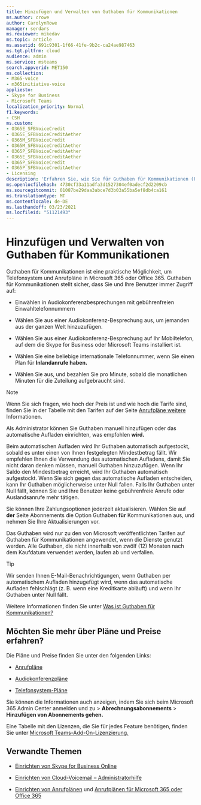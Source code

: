 ```yaml
---
title: Hinzufügen und Verwalten von Guthaben für Kommunikationen
ms.author: crowe
author: CarolynRowe
manager: serdars
ms.reviewer: mikedav
ms.topic: article
ms.assetid: 691c9301-1f66-41fe-9b2c-ca24ae987463
ms.tgt.pltfrm: cloud
audience: admin
ms.service: msteams
search.appverid: MET150
ms.collection:
- M365-voice
- m365initiative-voice
appliesto:
- Skype for Business
- Microsoft Teams
localization_priority: Normal
f1.keywords:
- CSH
ms.custom:
- O365E_SFBVoiceCredit
- O365E_SFBVoiceCreditAether
- O365M_SFBVoiceCredit
- O365M_SFBVoiceCreditAether
- O365P_SFBVoiceCreditAether
- O365E_SFBVoiceCreditAether
- O365P_SFBVoiceCredit
- O365P_SFBVoiceCreditAether
- Licensing
description: 'Erfahren Sie, wie Sie für Guthaben für Kommunikationen (PSTN-Verbrauch) für Skype for Business-Dienste bezahlen, und sehen Sie sich die Pläne an, um Ihren Benutzern kontinuierlichen Zugriff auf das Telefonsystem zu ermöglichen. '
ms.openlocfilehash: 4730cf33a11adfa3d1527304ef0adecf2d2209cb
ms.sourcegitcommit: 01087be29daa3abce7d3b03a55ba5ef8db4ca161
ms.translationtype: MT
ms.contentlocale: de-DE
ms.lasthandoff: 03/23/2021
ms.locfileid: "51121493"
---
```

# <a name="add-funds-and-manage-communications-credits"></a>Hinzufügen und Verwalten von Guthaben für Kommunikationen

Guthaben für Kommunikationen ist eine praktische Möglichkeit, um Telefonsystem und Anrufpläne in Microsoft 365 oder Office 365. Guthaben für Kommunikationen stellt sicher, dass Sie und Ihre Benutzer immer Zugriff auf:
  
- Einwählen in Audiokonferenzbesprechungen mit gebührenfreien Einwahltelefonnummern

- Wählen Sie aus einer Audiokonferenz-Besprechung aus, um jemanden aus der ganzen Welt hinzuzufügen.

- Wählen Sie aus einer Audiokonferenz-Besprechung auf Ihr Mobiltelefon, auf dem die Skype for Business oder Microsoft Teams installiert ist.

- Wählen Sie eine beliebige internationale Telefonnummer, wenn Sie einen Plan für **Inlandanrufe haben.**

- Wählen Sie aus, und bezahlen Sie pro Minute, sobald die monatlichen Minuten für die Zuteilung aufgebraucht sind.

> [!NOTE]
> Wenn Sie sich fragen, wie hoch der Preis ist und wie hoch die Tarife sind, finden Sie in der Tabelle mit den Tarifen auf der Seite [Anrufpläne weitere](https://go.microsoft.com/fwlink/p/?LinkId=799523) Informationen.
  
Als Administrator können Sie Guthaben manuell hinzufügen oder das automatische Aufladen einrichten, was empfohlen **wird.**
  
Beim automatischen Aufladen wird Ihr Guthaben automatisch aufgestockt, sobald es unter einen von Ihnen festgelegten Mindestbetrag fällt. Wir empfehlen Ihnen die Verwendung des automatischen Aufladens, damit Sie nicht daran denken müssen, manuell Guthaben hinzuzufügen. Wenn Ihr Saldo den Mindestbetrag erreicht, wird Ihr Guthaben automatisch aufgestockt. Wenn Sie sich gegen das automatische Aufladen entscheiden, kann Ihr Guthaben möglicherweise unter Null fallen. Falls Ihr Guthaben unter Null fällt, können Sie und Ihre Benutzer keine gebührenfreie Anrufe oder Auslandsanrufe mehr tätigen.
  
Sie können Ihre Zahlungsoptionen jederzeit aktualisieren. Wählen Sie auf **der** Seite Abonnements die Option Guthaben **für** Kommunikationen aus, und nehmen Sie Ihre Aktualisierungen vor.
  
Das Guthaben wird nur zu den von Microsoft veröffentlichten Tarifen auf Guthaben für Kommunikationen angewendet, wenn die Dienste genutzt werden. Alle Guthaben, die nicht innerhalb von zwölf (12) Monaten nach dem Kaufdatum verwendet werden, laufen ab und verfallen.
  
> [!TIP]
> Wir senden Ihnen E-Mail-Benachrichtigungen, wenn Guthaben per automatischem Aufladen hinzugefügt wird, wenn das automatische Aufladen fehlschlägt (z. B. wenn eine Kreditkarte abläuft) und wenn Ihr Guthaben unter Null fällt.
  
Weitere Informationen finden Sie unter [Was ist Guthaben für Kommunikationen?](what-are-communications-credits.md)
  
## <a name="want-to-know-about-plans-and-pricing"></a>Möchten Sie mehr über Pläne und Preise erfahren?

Die Pläne und Preise finden Sie unter den folgenden Links:
  
- [Anrufpläne](https://go.microsoft.com/fwlink/?LinkId=799761 )

- [Audiokonferenzpläne](https://go.microsoft.com/fwlink/?LinkId=799762 )

- [Telefonsystem-Pläne](https://go.microsoft.com/fwlink/?LinkId=799763)

Sie können die Informationen auch anzeigen, indem Sie sich beim Microsoft 365 Admin Center anmelden und zu  >  **Abrechnungsabonnements**  >  **Hinzufügen von Abonnements gehen.**
  
Eine Tabelle mit den Lizenzen, die Sie für jedes Feature benötigen, finden Sie unter [Microsoft Teams-Add-On-Lizenzierung.](./teams-add-on-licensing/microsoft-teams-add-on-licensing.md)
  
## <a name="related-topics"></a>Verwandte Themen

- [Einrichten von Skype for Business Online](/SkypeForBusiness/set-up-skype-for-business-online/set-up-skype-for-business-online)

- [Einrichten von Cloud-Voicemail – Administratorhilfe](set-up-phone-system-voicemail.md)

- [Einrichten von Anrufplänen](set-up-calling-plans.md) und [Anrufplänen für Microsoft 365 oder Office 365](calling-plans-for-office-365.md)